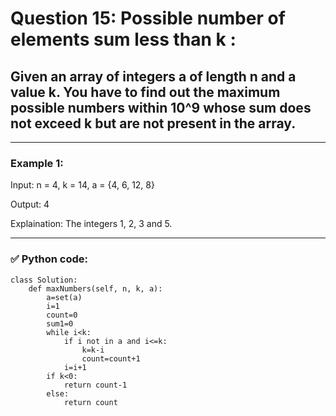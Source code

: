 # Question 15: Possible number of elements sum less than k :

## Given an array of integers a of length n and a value k. You have to find out the maximum possible numbers within 10^9 whose sum does not exceed k but are not present in the array.

---

### Example 1:

Input: n = 4, 
       k = 14,
       a = {4, 6, 12, 8}

Output: 4

Explaination: The integers 1, 2, 3 and 5.

---

### ✅ Python code:

```
class Solution:
    def maxNumbers(self, n, k, a):
        a=set(a)
        i=1
        count=0
        sum1=0
        while i<k:
            if i not in a and i<=k:
                k=k-i
                count=count+1
            i=i+1
        if k<0:
            return count-1
        else:
            return count
```
